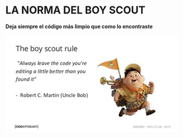 # LA NORMA DEL BOY SCOUT
**Deja siempre el código más limpio que como lo encontraste**

![boy-scout](./../imagenes/boy-scout.png)
